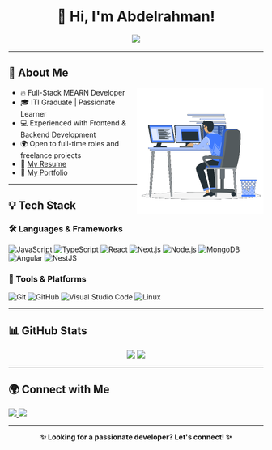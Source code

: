 <h1 align="center">👋 Hi, I'm Abdelrahman!</h1>

<p align="center">
  <a href="https://github.com/DenverCoder1/readme-typing-svg">
    <img src="https://readme-typing-svg.herokuapp.com?font=Arial&color=00A86B&size=28&center=true&vCenter=true&width=600&height=100&lines=Full-Stack+MEARN+Developer;Passionate+about+Technology;Building+Scalable+Web+Apps;Open+to+Opportunities">
  </a>
</p>

---

## 🚀 About Me

<p align="left">
  <img align="right" src="https://github.com/0xAbdulKhalid/0xAbdulKhalid/raw/main/assets/mdImages/Right_Side.gif" width="250px">
  
  - 🔥 Full-Stack MEARN Developer
  - 🎓 ITI Graduate | Passionate Learner
  - 💻 Experienced with Frontend & Backend Development
  - 🌍 Open to full-time roles and freelance projects
  - 📜 [My Resume](https://drive.google.com/file/d/1YkBhGU-YXF_pHcSiN1EVxqnnkQRelWzT/view)  
  - 📜 [My Portfolio](https://aboda-portifolio.vercel.app/)  
</p>

---

## 💡 Tech Stack

<p align="center">
  
  ### 🛠 Languages & Frameworks
  ![JavaScript](https://img.shields.io/badge/JavaScript-323330?style=for-the-badge&logo=javascript&logoColor=F7DF1E)
  ![TypeScript](https://img.shields.io/badge/TypeScript-007ACC?style=for-the-badge&logo=typescript&logoColor=white)
  ![React](https://img.shields.io/badge/React-20232A?style=for-the-badge&logo=react&logoColor=61DAFB)
  ![Next.js](https://img.shields.io/badge/Next.js-000000?style=for-the-badge&logo=nextdotjs&logoColor=white)
  ![Node.js](https://img.shields.io/badge/Node.js-43853D?style=for-the-badge&logo=node.js&logoColor=white)
  ![MongoDB](https://img.shields.io/badge/MongoDB-4EA94B?style=for-the-badge&logo=mongodb&logoColor=white)
  ![Angular](https://img.shields.io/badge/Angular-DD0031?style=for-the-badge&logo=angular&logoColor=white)
  ![NestJS](https://img.shields.io/badge/NestJS-E0234E?style=for-the-badge&logo=nestjs&logoColor=white)
  
  ### 🔧 Tools & Platforms
  ![Git](https://img.shields.io/badge/Git-F05032?style=for-the-badge&logo=git&logoColor=white)
  ![GitHub](https://img.shields.io/badge/GitHub-181717?style=for-the-badge&logo=github&logoColor=white)
  ![Visual Studio Code](https://img.shields.io/badge/VS%20Code-007ACC?style=for-the-badge&logo=visual-studio-code&logoColor=white)
  ![Linux](https://img.shields.io/badge/Linux-FCC624?style=for-the-badge&logo=linux&logoColor=black)
</p>

---

## 📊 GitHub Stats

<div align="center">
  <img src="https://github-readme-stats.vercel.app/api?username=abdelrahman-elsaady&show_icons=true&theme=tokyonight" width="450"/>
  <img src="https://github-readme-stats.vercel.app/api/top-langs/?username=abdelrahman-elsaady&layout=compact&theme=tokyonight" width="375" />
</div>

---

## 🌍 Connect with Me

<p align="left">
  <a href="https://www.linkedin.com/in/abdelrahman-mohamed-915352289/" target="_blank">
    <img src="https://img.shields.io/badge/LinkedIn-%230077B5.svg?style=for-the-badge&logo=linkedin&logoColor=white" />
  </a>
  <a href="mailto:abdelrahmanelnobby@gmail.com" target="_blank">
    <img src="https://img.shields.io/badge/Gmail-D14836?style=for-the-badge&logo=gmail&logoColor=white" />
  </a>
</p>

---

<div align="center">
  <b>✨ Looking for a passionate developer? Let's connect! ✨</b>
</div>
